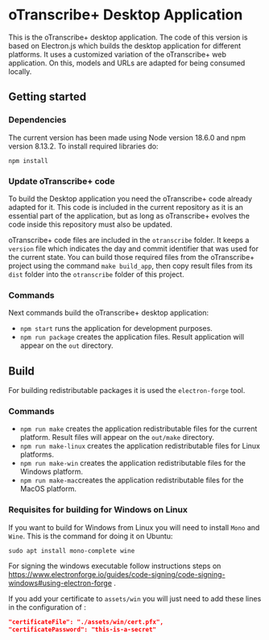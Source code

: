 # oTranscribe+ Desktop Application

This is the oTranscribe+ desktop application. The code of this version is based on Electron.js which builds the desktop application for different platforms. It uses a customized variation of the oTranscribe+ web application. On this, models and URLs are adapted for being consumed locally. 

## Getting started

### Dependencies

The current version has been made using Node version 18.6.0 and npm version 8.13.2. To install required libraries do:

```
npm install
```

### Update oTranscribe+ code

To build the Desktop application you need the oTranscribe+ code already adapted for it. This code is included in the current repository as it is an essential part of the application, but as long as oTranscribe+ evolves the code inside this repository must also be updated.

oTranscribe+ code files are included in the `otranscribe` folder. It keeps a `version` file which indicates the day and commit identifier that was used for the current state. You can build those required files from the oTranscribe+ project using the command `make build_app`, then copy result files from its `dist` folder into the `otranscribe` folder of this project.

### Commands

Next commands build the oTranscribe+ desktop application:

- `npm start` runs the application for development purposes.
- `npm run package` creates the application files. Result application will appear on the `out` directory.

## Build

For building redistributable packages it is used the `electron-forge` tool. 

### Commands

- `npm run make` creates the application redistributable files for the current platform. Result files will appear on the `out/make` directory.
- `npm run make-linux` creates the application redistributable files for Linux platforms.
- `npm run make-win` creates the application redistributable files for the Windows platform.
- `npm run make-mac`creates the application redistributable files for the MacOS platform.

### Requisites for building for Windows on Linux

If you want to build for Windows from Linux you will need to install `Mono` and `Wine`. This is the command for doing it on Ubuntu:

```
sudo apt install mono-complete wine
```

For signing the windows executable follow instructions steps on https://www.electronforge.io/guides/code-signing/code-signing-windows#using-electron-forge .

If you add your certificate to `assets/win` you will just need to add these lines in the configuration of :

```json
"certificateFile": "./assets/win/cert.pfx",
"certificatePassword": "this-is-a-secret"
```

